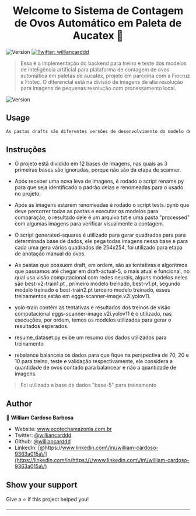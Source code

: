 <h1 align="center">Welcome to Sistema de Contagem de Ovos Automático em Paleta de Aucatex 👋</h1>
<p>
  <img alt="Version" src="https://img.shields.io/badge/version-1.0-blue.svg?cacheSeconds=2592000" />
  <a href="https://twitter.com/williancarddd" target="_blank">
    <img alt="Twitter: williancarddd" src="https://img.shields.io/twitter/follow/williancarddd.svg?style=social" />
  </a>
</p>

> Essa é a implementação do backend para treino e teste dos modelos de inteligência artificial para plataforma de contagem de ovos automática em paletas de aucatex, projeto em parceiria com a Fiocruz e Fiotec. O diferencial está na divisão de imagens de alta resolução para imagens de pequenas resolução com processamento local.

<p>
  <img alt="Version" src="readme.png" />
</p>

## Usage

```sh
As pastas drafts são diferentes versões de desenvolvimento do modelo de contagem. Actual são versões estáveis que realmente estão contando ovos. Bases são as imagens divididas em bases/lotes de 10 imagens.
```

## Instruções
- O projeto está dividido em 12 bases de imagens, nas quais as 3 primeiras bases são ignoradas, porque não são da etapa de scanner.

- Após receber uma nova leva de imagens, é rodado o script rename.py para que seja identificado o padrão delas e renomeadas para o usado no projeto.

- Após as imagens estarem renomeadas é rodado o script tests.ipynb que deve percorrer todas as pastas e executar os modelos para comparação,
o resultado dele é um arquivo txt e uma pasta "processed" com algumas imagens para verificar visualmente a contagem.

- O script generated-squares é utilizado para gerar quadrados para para determinada base de dados, ele pega todas imagens nessa base e para cada
uma gera vários quadrados de 254x254, foi utilizado para etapa de anotação manual do ovos.

- As pastas que possuem draft, em ordem, são as tentativas e algoritmos que passamos até chegar em draft-actual-5, o mais atual e funcional, no qual usa visão computacional com redes neurais, alguns modelos neles são best-v2-train1.pt , primeiro modelo treinado, best-v1.pt, segundo modelo treinado e best-train2.pt terceiro modelo treinado, esses treinamentos estão em eggs-scanner-image.v2i.yolov11.

- yolo-train contém as tentativas e resultados dos treinos de visão computacional eggs-scanner-image.v2i.yolov11 é o utilizado,
nas execuções, por ordem, temos os modelos utilizados para gerar o resultados esperados.

- resume_dataset.py exibe um resumo dos dados utilizados para treinamento

- rebalance balanceia os dados para que fique na perspectiva de 70, 20 e 10 para treino, teste e validação respectivamente, ele considera a quantidade de ovos contado para balancear  e não a quantidade de imagens.


> Foi utilizado a base de dados "base-5" para treinamento

## Author

👤 **William Cardoso Barbosa**

* Website: www.ecotechamazonia.com.br
* Twitter: [@williancarddd](https://twitter.com/williancarddd)
* Github: [@williancarddd](https://github.com/williancarddd)
* LinkedIn: [@https:\/\/www.linkedin.com\/in\/william-cardoso-9363a015a\/](https://linkedin.com/in/https:\/\/www.linkedin.com\/in\/william-cardoso-9363a015a\/)

## Show your support

Give a ⭐️ if this project helped you!

***
